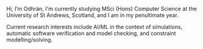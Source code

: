 Hi, I’m Odhrán, I'm currently studying MSci (Hons) Computer Science at the University of St Andrews, Scotland, and I am in my penultimate year.

Current research interests include AI/ML in the context of simulations, automatic software verification and model checking, and constraint modelling/solving.
